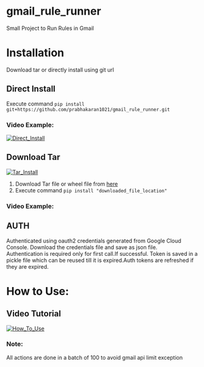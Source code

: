 # gmail_rule_runner
Small Project to Run Rules in Gmail


# **Installation**
Download tar or directly install using git url

## Direct Install
Execute command `pip install git+https://github.com/prabhakaran1021/gmail_rule_runner.git`

### Video Example:
[![Direct_Install](https://res.cloudinary.com/marcomontalbano/image/upload/v1685469203/video_to_markdown/images/google-drive--1B1bjOqvSLAHlpCqBMer4-6jIy7nMcpXR-c05b58ac6eb4c4700831b2b3070cd403.jpg)](https://drive.google.com/file/d/1B1bjOqvSLAHlpCqBMer4-6jIy7nMcpXR/view?usp=share_link "Direct_Install")

## Download Tar
[![Tar_Install](https://res.cloudinary.com/marcomontalbano/image/upload/v1685469278/video_to_markdown/images/google-drive--1nkrkLOA3z2GwDnULrd2zbjS9B5aeet1f-c05b58ac6eb4c4700831b2b3070cd403.jpg)](https://drive.google.com/file/d/1nkrkLOA3z2GwDnULrd2zbjS9B5aeet1f/view?usp=share_link "Tar_Install")

1. Download Tar file or wheel file from [here](https://github.com/prabhakaran1021/gmail_rule_runner/releases/tag/0.0.1)<br> 
2. Execute command `pip install "downloaded_file_location"`<br>

### Video Example:

## AUTH
Authenticated using oauth2 credentials generated from Google Cloud Console. Download the credentials file and save as json file.<br>
Authentication is required only for first call.If successful. Token is saved in a pickle file which can be reused till it is expired.Auth tokens are refreshed if they are expired.
# How to Use:

## Video Tutorial
[![How_To_Use](https://res.cloudinary.com/marcomontalbano/image/upload/v1685472180/video_to_markdown/images/google-drive--11uaKa28exhbCyHUgo_J-UhKKspc5nYxQ-c05b58ac6eb4c4700831b2b3070cd403.jpg)](https://drive.google.com/file/d/11uaKa28exhbCyHUgo_J-UhKKspc5nYxQ/view?usp=sharing "How_To_Use")
### Note: 
All actions are done in a batch of 100 to avoid gmail api limit exception


